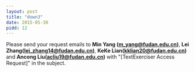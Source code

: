 ```yaml
---
layout: post
title: "down3"
date: 2015-05-30
pidd: 12
---
```

Please send your request emails to **Min Yang (m_yang@fudan.edu.cn)**, **Lei Zhang(lei_zhang14@fudan.edu.cn)**, **KeKe Lian(kklian20@fudan.edu.cn)** and **Ancong Liu(acliu19@fudan.edu.cn)** with "[TextExerciser Access Request]" in the subject.